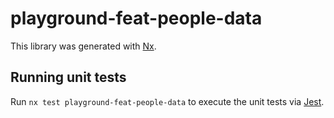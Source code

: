 # playground-feat-people-data

This library was generated with [Nx](https://nx.dev).

## Running unit tests

Run `nx test playground-feat-people-data` to execute the unit tests via [Jest](https://jestjs.io).

